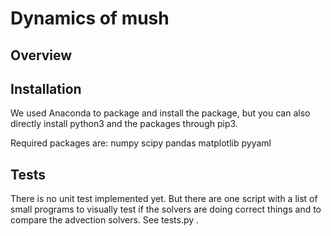 # Dynamics of mush


## Overview


## Installation

We used Anaconda to package and install the package, but you can also directly install python3 and the packages through pip3. 

Required packages are: numpy scipy pandas matplotlib pyyaml


## Tests

There is no unit test implemented yet. But there are one script with a list of small programs to visually test if the solvers are doing correct things and to compare the advection solvers. See tests.py . 